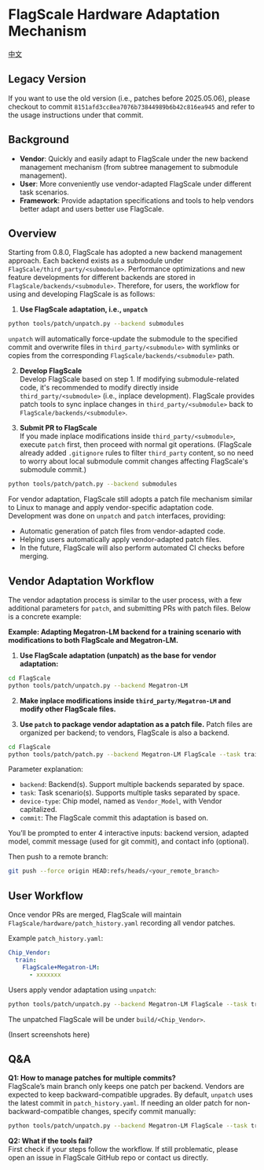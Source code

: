 # FlagScale Hardware Adaptation Mechanism

[中文](./README_CN.md)

## Legacy Version

If you want to use the old version (i.e., patches before 2025.05.06), please checkout to commit `8151afd3cc8ea7076b73844989b6b42c816ea945` and refer to the usage instructions under that commit.

## Background
- **Vendor**: Quickly and easily adapt to FlagScale under the new backend management mechanism (from subtree management to submodule management).
- **User**: More conveniently use vendor-adapted FlagScale under different task scenarios.
- **Framework**: Provide adaptation specifications and tools to help vendors better adapt and users better use FlagScale.

## Overview
Starting from 0.8.0, FlagScale has adopted a new backend management approach. Each backend exists as a submodule under `FlagScale/third_party/<submodule>`. Performance optimizations and new feature developments for different backends are stored in `FlagScale/backends/<submodule>`. Therefore, for users, the workflow for using and developing FlagScale is as follows:

1. **Use FlagScale adaptation, i.e., `unpatch`**  
```bash
python tools/patch/unpatch.py --backend submodules
```
`unpatch` will automatically force-update the submodule to the specified commit and overwrite files in `third_party/<submodule>` with symlinks or copies from the corresponding `FlagScale/backends/<submodule>` path.

2. **Develop FlagScale**  
Develop FlagScale based on step 1. If modifying submodule-related code, it's recommended to modify directly inside `third_party/<submodule>` (i.e., inplace development). FlagScale provides patch tools to sync inplace changes in `third_party/<submodule>` back to `FlagScale/backends/<submodule>`.

3. **Submit PR to FlagScale**  
If you made inplace modifications inside `third_party/<submodule>`, execute `patch` first, then proceed with normal git operations. (FlagScale already added `.gitignore` rules to filter `third_party` content, so no need to worry about local submodule commit changes affecting FlagScale's submodule commit.)
```bash
python tools/patch/patch.py --backend submodules
```

For vendor adaptation, FlagScale still adopts a patch file mechanism similar to Linux to manage and apply vendor-specific adaptation code. Development was done on `unpatch` and `patch` interfaces, providing:
- Automatic generation of patch files from vendor-adapted code.
- Helping users automatically apply vendor-adapted patch files.
- In the future, FlagScale will also perform automated CI checks before merging.

## Vendor Adaptation Workflow
The vendor adaptation process is similar to the user process, with a few additional parameters for `patch`, and submitting PRs with patch files. Below is a concrete example:

**Example: Adapting Megatron-LM backend for a training scenario with modifications to both FlagScale and Megatron-LM.**

1. **Use FlagScale adaptation (unpatch) as the base for vendor adaptation:**
```bash
cd FlagScale
python tools/patch/unpatch.py --backend Megatron-LM
```

2. **Make inplace modifications inside `third_party/Megatron-LM` and modify other FlagScale files.**  

3. **Use `patch` to package vendor adaptation as a patch file.** Patch files are organized per backend; to vendors, FlagScale is also a backend.
```bash
cd FlagScale
python tools/patch/patch.py --backend Megatron-LM FlagScale --task train --device-type Chip_Vendor --commit <commit>
```
Parameter explanation:
- `backend`: Backend(s). Support multiple backends separated by space.
- `task`: Task scenario(s). Supports multiple tasks separated by space.
- `device-type`: Chip model, named as `Vendor_Model`, with Vendor capitalized.
- `commit`: The FlagScale commit this adaptation is based on.

You’ll be prompted to enter 4 interactive inputs: backend version, adapted model, commit message (used for git commit), and contact info (optional).

Then push to a remote branch:
```bash
git push --force origin HEAD:refs/heads/<your_remote_branch>
```

## User Workflow
Once vendor PRs are merged, FlagScale will maintain `FlagScale/hardware/patch_history.yaml` recording all vendor patches.

Example `patch_history.yaml`:
```yaml
Chip_Vendor:
  train:
    FlagScale+Megatron-LM:
      - xxxxxxx
```

Users apply vendor adaptation using `unpatch`:
```bash
python tools/patch/unpatch.py --backend Megatron-LM FlagScale --task train --device-type Chip_Vendor
```
The unpatched FlagScale will be under `build/<Chip_Vendor>`.

(Insert screenshots here)

## Q&A
**Q1: How to manage patches for multiple commits?**  
FlagScale’s main branch only keeps one patch per backend. Vendors are expected to keep backward-compatible upgrades. By default, `unpatch` uses the latest commit in `patch_history.yaml`. If needing an older patch for non-backward-compatible changes, specify commit manually:
```bash
python tools/patch/unpatch.py --backend Megatron-LM FlagScale --task train --device-type Chip_Vendor --commit <flagscale_commit>
```

**Q2: What if the tools fail?**  
First check if your steps follow the workflow. If still problematic, please open an issue in FlagScale GitHub repo or contact us directly.
